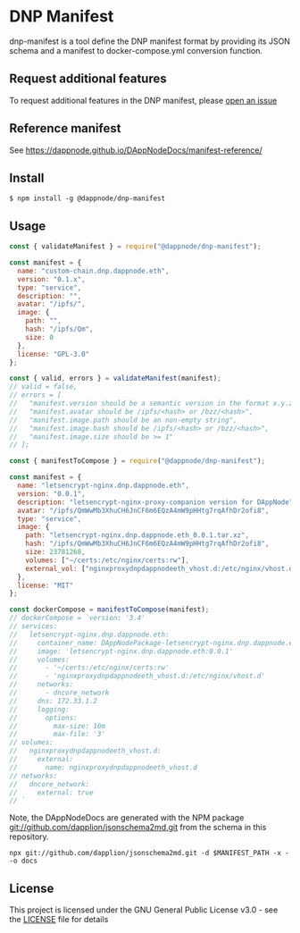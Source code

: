 # DNP Manifest

dnp-manifest is a tool define the DNP manifest format by providing its JSON schema and a manifest to docker-compose.yml conversion function.

## Request additional features

To request additional features in the DNP manifest, please [open an issue](https://github.com/dappnode/dnp-manifest/issues)

## Reference manifest

See https://dappnode.github.io/DAppNodeDocs/manifest-reference/

## Install

```
$ npm install -g @dappnode/dnp-manifest
```

## Usage

```js
const { validateManifest } = require("@dappnode/dnp-manifest");

const manifest = {
  name: "custom-chain.dnp.dappnode.eth",
  version: "0.1.x",
  type: "service",
  description: "",
  avatar: "/ipfs/",
  image: {
    path: "",
    hash: "/ipfs/Qm",
    size: 0
  },
  license: "GPL-3.0"
};

const { valid, errors } = validateManifest(manifest);
// valid = false,
// errors = [
//   "manifest.version should be a semantic version in the format x.y.z"
//   "manifest.avatar should be /ipfs/<hash> or /bzz/<hash>",
//   "manifest.image.path should be an non-empty string",
//   "manifest.image.hash should be /ipfs/<hash> or /bzz/<hash>",
//   "manifest.image.size should be >= 1"
// ];
```

```js
const { manifestToCompose } = require("@dappnode/dnp-manifest");

const manifest = {
  name: "letsencrypt-nginx.dnp.dappnode.eth",
  version: "0.0.1",
  description: "letsencrypt-nginx-proxy-companion version for DAppNode",
  avatar: "/ipfs/QmWwMb3XhuCH6JnCF6m6EQzA4mW9pHHtg7rqAfhDr2ofi8",
  type: "service",
  image: {
    path: "letsencrypt-nginx.dnp.dappnode.eth_0.0.1.tar.xz",
    hash: "/ipfs/QmWwMb3XhuCH6JnCF6m6EQzA4mW9pHHtg7rqAfhDr2ofi8",
    size: 23781268,
    volumes: ["~/certs:/etc/nginx/certs:rw"],
    external_vol: ["nginxproxydnpdappnodeeth_vhost.d:/etc/nginx/vhost.d"]
  },
  license: "MIT"
};

const dockerCompose = manifestToCompose(manifest);
// dockerCompose = `version: '3.4'
// services:
//   letsencrypt-nginx.dnp.dappnode.eth:
//     container_name: DAppNodePackage-letsencrypt-nginx.dnp.dappnode.eth
//     image: 'letsencrypt-nginx.dnp.dappnode.eth:0.0.1'
//     volumes:
//       - '~/certs:/etc/nginx/certs:rw'
//       - 'nginxproxydnpdappnodeeth_vhost.d:/etc/nginx/vhost.d'
//     networks:
//       - dncore_network
//     dns: 172.33.1.2
//     logging:
//       options:
//         max-size: 10m
//         max-file: '3'
// volumes:
//   nginxproxydnpdappnodeeth_vhost.d:
//     external:
//       name: nginxproxydnpdappnodeeth_vhost.d
// networks:
//   dncore_network:
//     external: true
// `
```

Note, the DAppNodeDocs are generated with the NPM package [git://github.com/dapplion/jsonschema2md.git](https://github.com/dapplion/jsonschema2md/releases/tag/v1.1.2) from the schema in this repository.
```
npx git://github.com/dapplion/jsonschema2md.git -d $MANIFEST_PATH -x - -o docs
```

## License

This project is licensed under the GNU General Public License v3.0 - see the [LICENSE](LICENSE) file for details
